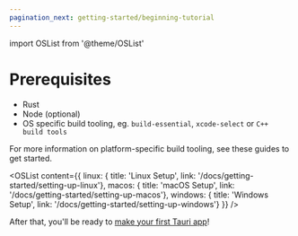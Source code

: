 ```yaml
---
pagination_next: getting-started/beginning-tutorial
---
```


import OSList from '@theme/OSList'

# Prerequisites

- Rust
- Node (optional)
- OS specific build tooling, eg. `build-essential`, `xcode-select` or `C++ build tools`

For more information on platform-specific build tooling, see these guides to get started.

<OSList content={{
    linux: { title: 'Linux Setup', link: '/docs/getting-started/setting-up-linux'},
    macos: { title: 'macOS Setup', link: '/docs/getting-started/setting-up-macos'},
    windows: { title: 'Windows Setup', link: '/docs/getting-started/setting-up-windows'}
}} />

After that, you'll be ready to [make your first Tauri app][Beginning Tutorial]!

[Beginning Tutorial]: ./beginning-tutorial.md